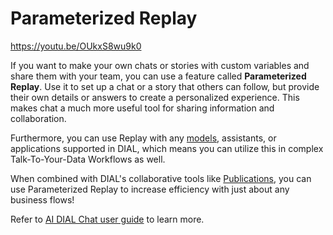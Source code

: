 # Parameterized Replay

https://youtu.be/OUkxS8wu9k0

If you want to make your own chats or stories with custom variables and share them with your team, you can use a feature called **Parameterized Replay**. Use it to set up a chat or a story that others can follow, but provide their own details or answers to create a personalized experience. This makes chat a much more useful tool for sharing information and collaboration. 

Furthermore, you can use Replay with any [models](/docs/supported-models.md), assistants, or applications supported in DIAL, which means you can utilize this in complex Talk-To-Your-Data Workflows as well. 

When combined with DIAL's collaborative tools like [Publications](/docs/tutorials/collaboration/2.enable-publications.md), you can use Parameterized Replay to increase efficiency with just about any business flows!

Refer to [AI DIAL Chat user guide](/docs/user-guide.md#parameterized-replay) to learn more.
